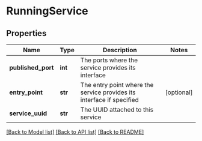 # RunningService

## Properties
Name | Type | Description | Notes
------------ | ------------- | ------------- | -------------
**published_port** | **int** | The ports where the service provides its interface |
**entry_point** | **str** | The entry point where the service provides its interface if specified | [optional]
**service_uuid** | **str** | The UUID attached to this service |

[[Back to Model list]](../README.md#documentation-for-models) [[Back to API list]](../README.md#documentation-for-api-endpoints) [[Back to README]](../README.md)
